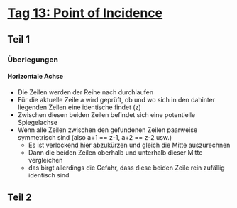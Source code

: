 # [Tag 13: Point of Incidence](https://adventofcode.com/2023/day/13)

## Teil 1

### Überlegungen

#### Horizontale Achse

- Die Zeilen werden der Reihe nach durchlaufen
- Für die aktuelle Zeile a wird geprüft, ob und wo sich in den dahinter liegenden Zeilen eine identische findet (z)
- Zwischen diesen beiden Zeilen befindet sich eine potentielle Spiegelachse
- Wenn alle Zeilen zwischen den gefundenen Zeilen paarweise symmetrisch sind (also a+1 == z-1, a+2 == z-2 usw.)
  - Es ist verlockend hier abzukürzen und gleich die Mitte auszurechnen
  - Dann die beiden Zeilen oberhalb und unterhalb dieser Mitte vergleichen
  - das birgt allerdings die Gefahr, dass diese beiden Zeile rein zufällig identisch sind

## Teil 2
